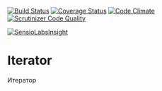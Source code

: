 [![Build Status](https://travis-ci.org/Jagepard/PhpDesignPatterns-Iterator.svg?branch=master)](https://travis-ci.org/Jagepard/PhpDesignPatterns-Iterator)
[![Coverage Status](https://coveralls.io/repos/github/Jagepard/PhpDesignPatterns-Iterator/badge.svg?branch=master)](https://coveralls.io/github/Jagepard/PhpDesignPatterns-Iterator?branch=master)
[![Code Climate](https://codeclimate.com/github/Jagepard/PhpDesignPatterns-Iterator/badges/gpa.svg)](https://codeclimate.com/github/Jagepard/PhpDesignPatterns-Iterator)
[![Scrutinizer Code Quality](https://scrutinizer-ci.com/g/Jagepard/PhpDesignPatterns-Iterator/badges/quality-score.png?b=master)](https://scrutinizer-ci.com/g/Jagepard/PhpDesignPatterns-Iterator/?branch=master)

[![SensioLabsInsight](https://insight.sensiolabs.com/projects/5937cf1d-2714-4fd6-b250-470411cd5a13/big.png)](https://insight.sensiolabs.com/projects/5937cf1d-2714-4fd6-b250-470411cd5a13)

# Iterator
Итератор
